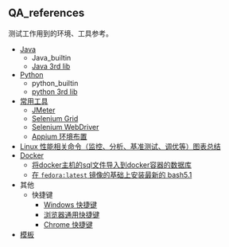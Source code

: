 ## QA_references
测试工作用到的环境、工具参考。

- [Java](Java.md)
  - Java_builtin
  - [Java 3rd lib](java_3rd_lib/)
- [Python](python.md)
  - python_builtin
  - [python 3rd lib](python_3rd_lib/)
- [常用工具](common_tools/)
  - [JMeter](common_tools/JMeter.md)
  - [Selenium Grid](common_tools/selenium_grid.md)
  - [Selenium WebDriver](common_tools/selenium_webdriver.md)
  - [Appium 环境布置](common_tools/Appium.md)
- [Linux 性能相关命令（监控、分析、基准测试、调优等）图表总结](http://www.brendangregg.com/linuxperf.html)
- [Docker](Docker/)
  - [将docker主机的sql文件导入到docker容器的数据库](Docker/sql_container.md)
  - [在 `fedora:latest` 镜像的基础上安装最新的 bash5.1](Docker/fedora_bash51.md)
- 其他
  - 快捷键
    - [Windows 快捷键](https://support.microsoft.com/zh-cn/help/12445/windows-keyboard-shortcuts)
    - [浏览器通用快捷键](https://www.howtogeek.com/114518/47-keyboard-shortcuts-that-work-in-all-web-browsers/)
    - [Chrome 快捷键](https://www.shortcuts-keyboard.com/chrome-shortcuts-keyboard/)
- [模板](template.md)
